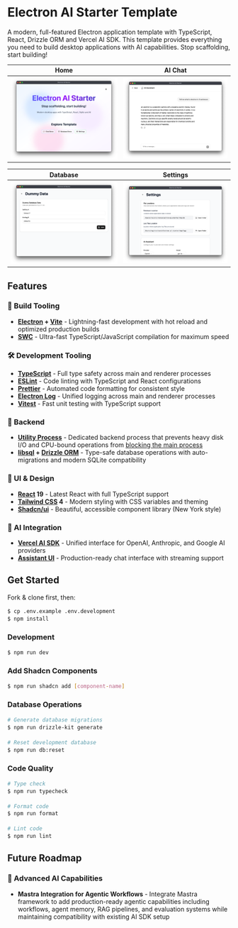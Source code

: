 # Electron AI Starter Template

A modern, full-featured Electron application template with TypeScript, React, Drizzle ORM and Vercel AI SDK. This template provides everything you need to build desktop applications with AI capabilities. Stop scaffolding, start building!

| Home | AI Chat |
|------|---------|
| ![Home](resources/home.png) | ![AI Chat](resources/ai.png) |

| Database | Settings |
|----------|----------|
| ![Database](resources/data.png) | ![Settings](resources/settings.png) |

## Features

### 🔧 Build Tooling
- **[Electron](https://github.com/electron/electron) + [Vite](https://github.com/vitejs/vite)** - Lightning-fast development with hot reload and optimized production builds
- **[SWC](https://github.com/swc-project/swc)** - Ultra-fast TypeScript/JavaScript compilation for maximum speed

### 🛠️ Development Tooling
- **[TypeScript](https://github.com/microsoft/TypeScript)** - Full type safety across main and renderer processes
- **[ESLint](https://github.com/eslint/eslint)** - Code linting with TypeScript and React configurations
- **[Prettier](https://github.com/prettier/prettier)** - Automated code formatting for consistent style
- **[Electron Log](https://github.com/megahertz/electron-log)** - Unified logging across main and renderer processes
- **[Vitest](https://github.com/vitest-dev/vitest)** - Fast unit testing with TypeScript support

### 🔄 Backend
- **[Utility Process](https://www.electronjs.org/docs/latest/api/utility-process)** - Dedicated backend process that prevents heavy disk I/O and CPU-bound operations from [blocking the main process](https://www.electronjs.org/docs/latest/tutorial/performance#3-blocking-the-main-process)
- **[libsql](https://github.com/tursodatabase/libsql) + [Drizzle ORM](https://github.com/drizzle-team/drizzle-orm)** - Type-safe database operations with auto-migrations and modern SQLite compatibility

### 🎨 UI & Design
- **[React](https://github.com/facebook/react) 19** - Latest React with full TypeScript support
- **[Tailwind CSS](https://github.com/tailwindlabs/tailwindcss) 4** - Modern styling with CSS variables and theming
- **[Shadcn/ui](https://github.com/shadcn-ui/ui)** - Beautiful, accessible component library (New York style)

### 🤖 AI Integration
- **[Vercel AI SDK](https://github.com/vercel/ai)** - Unified interface for OpenAI, Anthropic, and Google AI providers
- **[Assistant UI](https://github.com/Yonom/assistant-ui)** - Production-ready chat interface with streaming support

## Get Started

Fork & clone first, then:

```bash
$ cp .env.example .env.development
$ npm install
```

### Development

```bash
$ npm run dev
```

### Add Shadcn Components

```bash
$ npm run shadcn add [component-name]
```

### Database Operations

```bash
# Generate database migrations
$ npm run drizzle-kit generate

# Reset development database
$ npm run db:reset
```

### Code Quality

```bash
# Type check
$ npm run typecheck

# Format code
$ npm run format

# Lint code
$ npm run lint
```

## Future Roadmap

### 🤖 Advanced AI Capabilities  
- **Mastra Integration for Agentic Workflows** - Integrate Mastra framework to add production-ready agentic capabilities including workflows, agent memory, RAG pipelines, and evaluation systems while maintaining compatibility with existing AI SDK setup
